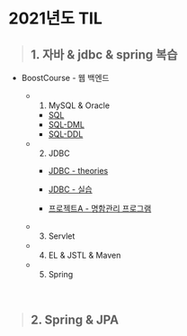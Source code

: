 # 2021년도 TIL


> ## 1. 자바 & jdbc & spring 복습

- BoostCourse - 웹 백엔드 

  - 1. MySQL & Oracle
    - [SQL](./BoostCourse/day01/sql01.md)
    - [SQL-DML](./BoostCourse/day01/sql02.md)
    - [SQL-DDL](./BoostCourse/day01/sql03.md)

  - 2. JDBC


    - [JDBC - theories](./BoostCourse/day02/jdbc01.md)

    - [JDBC - 실습](./BoostCourse/day02/jdbc02.md)

    - [프로젝트A - 명함관리 프로그램](./BoostCourse/day02/project_a.md)

  - 3. Servlet
  - 4. EL & JSTL & Maven
  - 5. Spring


<br>

> ## 2. Spring & JPA
